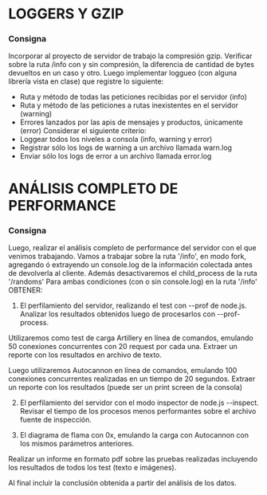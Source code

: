 # LOGGERS Y GZIP

### Consigna

Incorporar al proyecto de servidor de trabajo la compresión gzip.
Verificar sobre la ruta /info con y sin compresión, la diferencia de cantidad de bytes devueltos en un caso y otro.
Luego implementar loggueo (con alguna librería vista en clase) que registre lo siguiente:

- Ruta y método de todas las peticiones recibidas por el servidor (info)
- Ruta y método de las peticiones a rutas inexistentes en el servidor (warning)
- Errores lanzados por las apis de mensajes y productos, únicamente (error)
  Considerar el siguiente criterio:
- Loggear todos los niveles a consola (info, warning y error)
- Registrar sólo los logs de warning a un archivo llamada warn.log
- Enviar sólo los logs de error a un archivo llamada error.log

# ANÁLISIS COMPLETO DE PERFORMANCE

### Consigna

Luego, realizar el análisis completo de performance del servidor con el que venimos trabajando.
Vamos a trabajar sobre la ruta '/info', en modo fork, agregando ó extrayendo un console.log de la información colectada antes de devolverla al cliente. Además desactivaremos el child_process de la ruta '/randoms'
Para ambas condiciones (con o sin console.log) en la ruta '/info' OBTENER:

1. El perfilamiento del servidor, realizando el test con --prof de node.js. Analizar los resultados obtenidos luego de procesarlos con --prof-process.

Utilizaremos como test de carga Artillery en línea de comandos, emulando 50 conexiones concurrentes con 20 request por cada una. Extraer un reporte con los resultados en archivo de texto.

Luego utilizaremos Autocannon en línea de comandos, emulando 100 conexiones concurrentes realizadas en un tiempo de 20 segundos. Extraer un reporte con los resultados (puede ser un print screen de la consola)

2. El perfilamiento del servidor con el modo inspector de node.js --inspect. Revisar el tiempo de los procesos menos performantes sobre el archivo fuente de inspección.

3. El diagrama de flama con 0x, emulando la carga con Autocannon con los mismos parámetros anteriores.

Realizar un informe en formato pdf sobre las pruebas realizadas incluyendo los resultados de todos los test (texto e imágenes).

Al final incluir la conclusión obtenida a partir del análisis de los datos.
